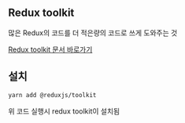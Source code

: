 ## Redux toolkit

많은 Redux의 코드를 더 적은량의 코드로 쓰게 도와주는 것

[Redux toolkit 문서 바로가기](https://redux-toolkit.js.org/introduction/quick-start)

## 설치

```sh
yarn add @reduxjs/toolkit
```

위 코드 실행시 redux toolkit이 설치됨
